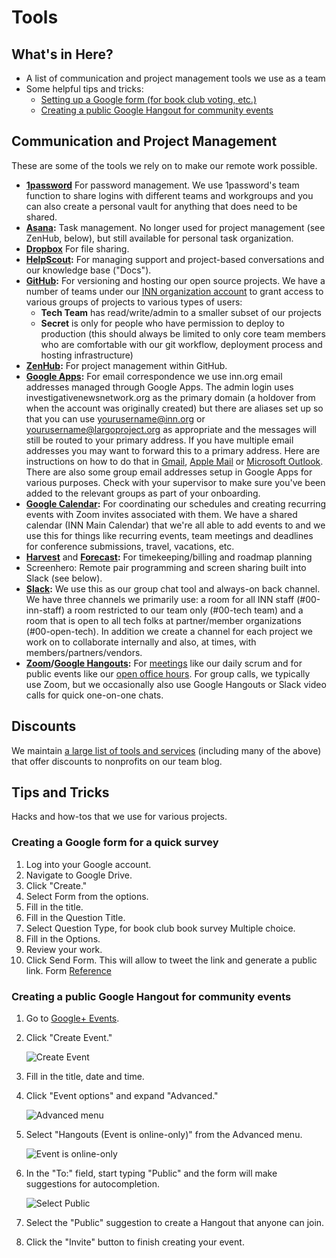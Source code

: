 # Tools

## What's in Here?

- A list of communication and project management tools we use as a team
- Some helpful tips and tricks:
	- [Setting up a Google form (for book club voting, etc.)](#google-form)
	- [Creating a public Google Hangout for community events](#public-hangouts)

## Communication and Project Management

These are some of the tools we rely on to make our remote work possible.

- **[1password](https://agilebits.com/onepassword)** For password management. We use 1password's team function to share logins with different teams and workgroups and you can also create a personal vault for anything that does need to be shared.
- **[Asana](https://app.asana.com/):** Task management. No longer used for project management (see ZenHub, below), but still available for personal task organization.
- **[Dropbox](http://dropbox.com)** For file sharing.
- **[HelpScout](https://helpscout.com/):** For managing support and project-based conversations and our knowledge base ("Docs").
- **[GitHub](http://www.github.com):** For versioning and hosting our open source projects. We have a number of teams under our [INN organization account](http://github.com/inn) to grant access to various groups of projects to various types of users: 
	- **Tech Team** has read/write/admin to a smaller subset of our projects
	- **Secret** is only for people who have permission to deploy to production (this should always be limited to only core team members who are comfortable with our git workflow, deployment process and hosting infrastructure)
- **[ZenHub](https://www.zenhub.com/):** For project management within GitHub.
- **[Google Apps](https://gsuite.google.com/):** For email correspondence we use inn.org email addresses managed through Google Apps. The admin login uses investigativenewsnetwork.org as the primary domain (a holdover from when the account was originally created) but there are aliases set up so that you can use yourusername@inn.org or yourusername@largoproject.org as appropriate and the messages will still be routed to your primary address. If you have multiple email addresses you may want to forward this to a primary address. Here are instructions on how to do that in [Gmail](https://support.google.com/mail/answer/10957?hl=en), [Apple Mail](https://support.apple.com/kb/PH2642?locale=en_US) or [Microsoft Outlook](https://support.office.com/en-ca/article/Automatically-forward-my-messages-to-another-e-mail-account-9f124e4a-749e-4288-a266-2d009686b403). There are also some group email addresses setup in Google Apps for various purposes. Check with your supervisor to make sure you've been added to the relevant groups as part of your onboarding.
- **[Google Calendar](https://www.google.com/calendar/):** For coordinating our schedules and creating recurring events with Zoom invites associated with them. We have a shared calendar (INN Main Calendar) that we're all able to add events to and we use this for things like recurring events, team meetings and deadlines for conference submissions, travel, vacations, etc.
- **[Harvest](https://innnerds.harvestapp.com/)** and **[Forecast](https://forecastapp.com):** For timekeeping/billing and roadmap planning
- Screenhero: Remote pair programming and screen sharing built into Slack (see below).
- **[Slack](https://slack.com/):** We use this as our group chat tool and always-on back channel. We have three channels we primarily use: a room for all INN staff (#00-inn-staff) a room restricted to our team only (#00-tech team) and a room that is open to all tech folks at partner/member organizations (#00-open-tech). In addition we create a channel for each project we work on to collaborate internally and also, at times, with members/partners/vendors.
- **[Zoom](https://zoom.us/signup)/[Google Hangouts](https://plus.google.com/hangouts):** For [meetings](meetings.md) like our daily scrum and for public events like our [open office hours](/projects/office-hours/). For group calls, we typically use Zoom, but we occasionally also use Google Hangouts or Slack video calls for quick one-on-one chats.

## Discounts

We maintain [a large list of tools and services](http://nerds.inn.org/discounts/) (including many of the above) that offer discounts to nonprofits on our team blog.


## Tips and Tricks

Hacks and how-tos that we use for various projects.

<a id="google-form"></a>
### Creating a Google form for a quick survey

1. Log into your Google account.
2. Navigate to Google Drive.
3. Click "Create."
4. Select Form from the options.
5. Fill in the title.
6. Fill in the Question Title.
7. Select Question Type, for book club book survey Multiple choice.
8. Fill in the Options.
9. Review your work.
10. Click Send Form. This will allow to tweet the link and generate a public link. Form
[Reference](https://support.google.com/docs/answer/87809?hl=en)

<a id="public-hangouts"></a>
### Creating a public Google Hangout for community events

1. Go to [Google+ Events](https://plus.google.com/events).
2. Click "Create Event."

    ![Create Event](http://apps.inn.org/docs/hangouts/create_an_event.png)

3. Fill in the title, date and time.
4. Click "Event options" and expand "Advanced."

    ![Advanced menu](http://apps.inn.org/docs/hangouts/event_advanced_details.png)

5. Select "Hangouts (Event is online-only)" from the Advanced menu.

    ![Event is online-only](http://apps.inn.org/docs/hangouts/event_advanced_details_closeup.png)

6. In the "To:" field, start typing "Public" and the form will make suggestions for autocompletion.

    ![Select Public](http://apps.inn.org/docs/hangouts/event_details_public_invite.png)

7. Select the "Public" suggestion to create a Hangout that anyone can join.
8. Click the "Invite" button to finish creating your event.
